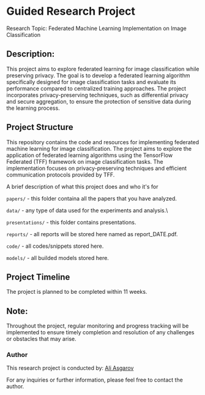 ﻿# Guided Research Project 
 
Research Topic: Federated Machine Learning Implementation on Image Classification

## Description:
This project aims to explore federated learning for image classification while preserving privacy. The goal is to develop a federated learning algorithm specifically designed for image classification tasks and evaluate its performance compared to centralized training approaches. The project incorporates privacy-preserving techniques, such as differential privacy and secure aggregation, to ensure the protection of sensitive data during the learning process.


## Project Structure
This repository contains the code and resources for implementing federated machine learning for image classification. The project aims to explore the application of federated learning algorithms using the TensorFlow Federated (TFF) framework on image classification tasks. The implementation focuses on privacy-preserving techniques and efficient communication protocols provided by TFF.

A brief description of what this project does and who it's for

`papers/` - this folder containa all the papers that you have analyzed.

`data/` - any type of data used for the experiments and analysis.\

`presentations/` - this folder contains presentations.

`reports/` - all reports will be stored here named as report_DATE.pdf.

`code/` - all codes/snippets stored here.

`models/` - all builded models stored here.

## Project Timeline
The project is planned to be completed within 11 weeks.

## Note:
Throughout the project, regular monitoring and progress tracking will be implemented to ensure timely completion and resolution of any challenges or obstacles that may arise.

### Author
This research project is conducted by:
[Ali Asgarov](mailto:ali.asgarov@gwmail.gwu.edu)

For any inquiries or further information, please feel free to contact the author.

 
